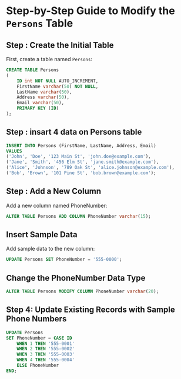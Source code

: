 # Step-by-Step Guide to Modify the `Persons` Table

## Step : Create the Initial Table

First, create a table named `Persons`:

```sql
CREATE TABLE Persons
(
    ID int NOT NULL AUTO_INCREMENT,
    FirstName varchar(50) NOT NULL,
    LastName varchar(50),
    Address varchar(50),
    Email varchar(50),
    PRIMARY KEY (ID)
);
```

 ## Step : insart 4 data on  Persons table 
 ```sql 
 INSERT INTO Persons (FirstName, LastName, Address, Email)
VALUES 
('John', 'Doe', '123 Main St', 'john.doe@example.com'),
('Jane', 'Smith', '456 Elm St', 'jane.smith@example.com'),
('Alice', 'Johnson', '789 Oak St', 'alice.johnson@example.com'),
('Bob', 'Brown', '101 Pine St', 'bob.brown@example.com');

```
 ## Step : Add a New Column
Add a new column named PhoneNumber:
```sql
ALTER TABLE Persons ADD COLUMN PhoneNumber varchar(15);
```
 ## Insert Sample Data
Add sample data to the new column:
```sql
UPDATE Persons SET PhoneNumber = '555-0000';
```
 ## Change the PhoneNumber Data Type
```sql
ALTER TABLE Persons MODIFY COLUMN PhoneNumber varchar(20);
```

## Step 4: Update Existing Records with Sample Phone Numbers

```sql
UPDATE Persons
SET PhoneNumber = CASE ID
    WHEN 1 THEN '555-0001'
    WHEN 2 THEN '555-0002'
    WHEN 3 THEN '555-0003'
    WHEN 4 THEN '555-0004'
    ELSE PhoneNumber
END;
 ```